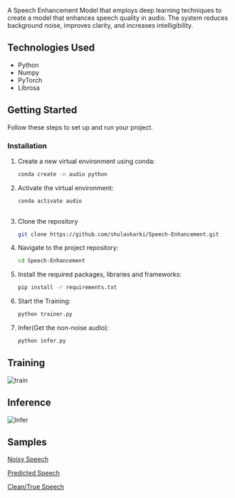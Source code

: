 A Speech Enhancement Model that employs deep learning techniques to create a model that enhances speech quality in audio. The system reduces background noise, improves clarity, and increases intelligibility.

## Technologies Used
 - Python
 - Numpy
 - PyTorch
 - Librosa



## Getting Started

Follow these steps to set up and run your project.

### Installation

1. Create a new virtual environment using conda:

   ```bash
   conda create -n audio python

2. Activate the virtual environment:

   ```bash
   conda activate audio
  
3. Clone the repository

   ```bash
   git clone https://github.com/shulavkarki/Speech-Enhancement.git

4. Navigate to the project repository:

   ```bash
   cd Speech-Enhancement


5. Install the required packages, libraries and frameworks:

    ```bash
    pip install -r requirements.txt

6. Start the Training:

   ```bash
   python trainer.py

6. Infer(Get the non-noise audio):

   ```bash
   python infer.py

## Training

![train](/img/projects/train-audio.png)

## Inference
![Infer](/img/projects/inference-audio.png)

## Samples

[Noisy Speech](https://github.com/shulavkarki/shulavkarki.github.io/raw/master/static/audio/noisy_voice.wav)

[Predicted Speech](https://github.com/shulavkarki/shulavkarki.github.io/raw/master/static/audio/voice_pred.wav)

[Clean/True Speech](https://github.com/shulavkarki/shulavkarki.github.io/raw/master/static/audio/voice_true.wav)



